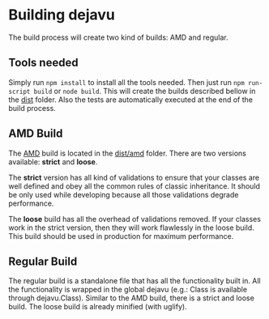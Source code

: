# Building dejavu #

The build process will create two kind of builds: AMD and regular.

## Tools needed ##

Simply run `npm install` to install all the tools needed.
Then just run `npm run-script build` or `node build`.
This will create the builds described bellow in the [dist](https://github.com/IndigoUnited/dejavu/tree/master/dist) folder.
Also the tests are automatically executed at the end of the build process.

## AMD Build ##

The [AMD](https://github.com/amdjs/amdjs-api/wiki/AMD) build is located in the [dist/amd](https://github.com/IndigoUnited/dejavu/tree/master/dist/amd) folder.
There are two versions available: __strict__ and __loose__.

The __strict__ version has all kind of validations to ensure that your classes are well defined and obey all the common rules of classic inheritance.
It should be only used while developing because all those validations degrade performance.

The __loose__ build has all the overhead of validations removed. If your classes work in the strict version, then they will work flawlessly in the loose build. This build should be used in production for maximum performance.

## Regular Build ##

The regular build is a standalone file that has all the functionality built in.
All the functionality is wrapped in the global dejavu (e.g.: Class is available through dejavu.Class).
Similar to the AMD build, there is a strict and loose build.
The loose build is already minified (with uglify).
